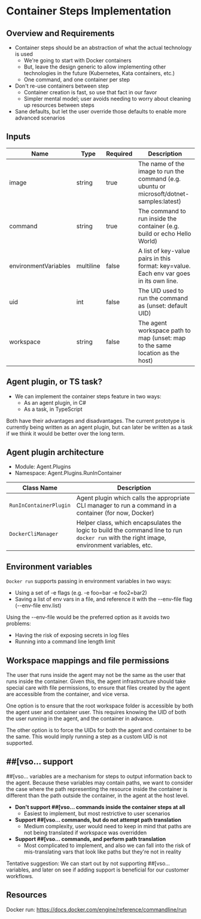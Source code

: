# Container Steps Implementation

## Overview and Requirements

- Container steps should be an abstraction of what the actual technology is used
  - We're going to start with Docker containers
  - But, leave the design generic to allow implementing other technologies in the future (Kubernetes, Kata containers, etc.)
  - One command, and one container per step
- Don't re-use containers between step
  - Container creation is fast, so use that fact in our favor
  - Simpler mental model; user avoids needing to worry about cleaning up resources between steps
- Sane defaults, but let the user override those defaults to enable more advanced scenarios

## Inputs

|Name|Type|Required|Description|
|---|---|---|---|
|image|string|true|The name of the image to run the command (e.g. ubuntu or microsoft/dotnet-samples:latest)|
|command|string|true|The command to run inside the container (e.g. build or echo Hello World)|
|environmentVariables|multiline|false|A list of key-value pairs in this format: key=value. Each env var goes in its own line.|
|uid|int|false|The UID used to run the command as (unset: default UID)|
|workspace|string|false|The agent workspace path to map (unset: map to the same location as the host)|

## Agent plugin, or TS task?

- We can implement the container steps feature in two ways:
  - As an agent plugin, in C#
  - As a task, in TypeScript

Both have their advantages and disadvantages. The current prototype is currently being written as an agent plugin, but can later be written as a task if we think it would be better over the long term.

## Agent plugin architecture

- Module: Agent.Plugins
- Namespace: Agent.Plugins.RunInContainer

|Class Name|Description|
|---|---|
|`RunInContainerPlugin`|Agent plugin which calls the appropriate CLI manager to run a command in a container (for now, Docker)|
|`DockerCliManager`|Helper class, which encapsulates the logic to build the command line to run `docker run` with the right image, environment variables, etc.|

## Environment variables

`Docker run` supports passing in environment variables in two ways:
- Using a set of -e flags (e.g. -e foo=bar -e foo2=bar2)
- Saving a list of env vars in a file, and reference it with the --env-file flag (--env-file env.list)

Using the --env-file would be the preferred option as it avoids two problems:
- Having the risk of exposing secrets in log files
- Running into a command line length limit

## Workspace mappings and file permissions

The user that runs inside the agent may not be the same as the user that runs inside the container.
Given this, the agent infrastructure should take special care with file permissions, to ensure that files created by the agent are accessible from the container, and vice versa.

One option is to ensure that the root workspace folder is accessible by both the agent user and container user. This requires knowing the UID of both the user running in the agent, and the container in advance.

The other option is to force the UIDs for both the agent and container to be the same. This would imply running a step as a custom UID is not supported.

## \#\#[vso… support

\#\#[vso… variables are a mechanism for steps to output information back to the agent. Because these variables may contain paths, we want to consider the case where the path representing the resource inside the container is different than the path outside the container, in the agent at the host level.

- **Don't support \#\#[vso… commands inside the container steps at all**
  - Easiest to implement, but most restrictive to user scenarios
- **Support \#\#[vso… commands, but do not attempt path translation**
  - Medium complexity, user would need to keep in mind that paths are not being translated if workspace was overridden
- **Support \#\#[vso… commands, and perform path translation**
  - Most complicated to implement, and also we can fall into the risk of mis-translating vars that look like paths but they're not in reality
		
Tentative suggestion: We can start out by not supporting \#\#[vso… variables, and later on see if adding support is beneficial for our customer workflows.

## Resources

Docker run: https://docs.docker.com/engine/reference/commandline/run
